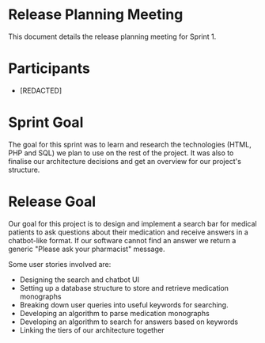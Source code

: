 # Release Planning Meeting
This document details the release planning meeting for Sprint 1.

# Participants
  - [REDACTED]

# Sprint Goal
The goal for this sprint was to learn and research the technologies (HTML, PHP and SQL) we plan to use on the rest of the project. It was also to finalise our architecture decisions and get an overview for our project's structure.

# Release Goal
Our goal for this project is to design and implement a search bar for medical patients to ask questions about their medication and receive answers in a chatbot-like format. If our software cannot find an answer we return a generic "Please ask your pharmacist" message.

Some user stories involved are:
  - Designing the search and chatbot UI
  - Setting up a database structure to store and retrieve medication monographs
  - Breaking down user queries into useful keywords for searching.
  - Developing an algorithm to parse medication monographs
  - Developing an algorithm to search for answers based on keywords
  - Linking the tiers of our architecture together



